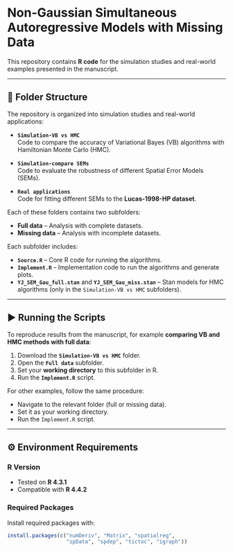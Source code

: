 # Non-Gaussian Simultaneous Autoregressive Models with Missing Data

This repository contains **R code** for the simulation studies and real-world examples presented in the manuscript.

---

## 📂 Folder Structure

The repository is organized into simulation studies and real-world applications:

- **`Simulation-VB vs HMC`**  
  Code to compare the accuracy of Variational Bayes (VB) algorithms with Hamiltonian Monte Carlo (HMC).

- **`Simulation-compare SEMs`**  
  Code to evaluate the robustness of different Spatial Error Models (SEMs).

- **`Real applications`**  
  Code for fitting different SEMs to the **Lucas-1998-HP dataset**.

Each of these folders contains two subfolders:
- **Full data** – Analysis with complete datasets.  
- **Missing data** – Analysis with incomplete datasets.  

Each subfolder includes:  
- **`Source.R`** – Core R code for running the algorithms.  
- **`Implement.R`** – Implementation code to run the algorithms and generate plots.  
- **`YJ_SEM_Gau_full.stan`** and **`YJ_SEM_Gau_miss.stan`** – Stan models for HMC algorithms (only in the `Simulation-VB vs HMC` subfolders).  

---

## ▶️ Running the Scripts

To reproduce results from the manuscript, for example **comparing VB and HMC methods with full data**:

1. Download the **`Simulation-VB vs HMC`** folder.  
2. Open the **`Full data`** subfolder.  
3. Set your **working directory** to this subfolder in R.  
4. Run the **`Implement.R`** script.  

For other examples, follow the same procedure:  
- Navigate to the relevant folder (full or missing data).  
- Set it as your working directory.  
- Run the `Implement.R` script.  

---

## ⚙️ Environment Requirements

### R Version
- Tested on **R 4.3.1**  
- Compatible with **R 4.4.2**

### Required Packages
Install required packages with:

```r
install.packages(c("numDeriv", "Matrix", "spatialreg", 
                   "spData", "spdep", "tictoc", "igraph"))
